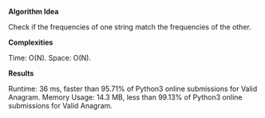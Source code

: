 **Algorithm Idea**

Check if the frequencies of one string 
match the frequencies of the other.

**Complexities**

Time: O(N).
Space: O(N).

**Results**

Runtime: 36 ms, faster than 95.71% of Python3 online submissions for Valid Anagram.
Memory Usage: 14.3 MB, less than 99.13% of Python3 online submissions for Valid Anagram.
